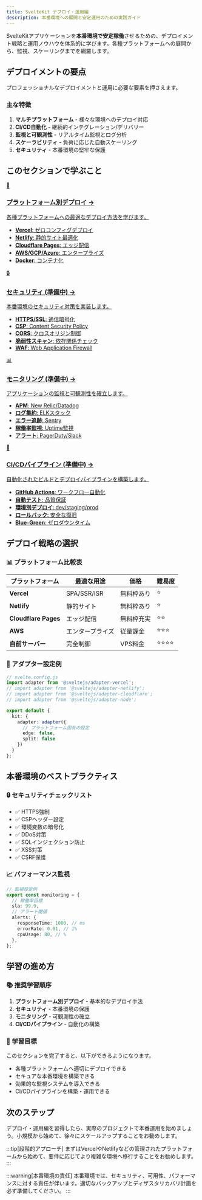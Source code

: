 ```yaml
---
title: SvelteKit デプロイ・運用編
description: 本番環境への展開と安定運用のための実践ガイド
---
```


<script>
  import { base } from '$app/paths';
</script>

SvelteKitアプリケーションを**本番環境で安定稼働**させるための、デプロイメント戦略と運用ノウハウを体系的に学びます。各種プラットフォームへの展開から、監視、スケーリングまでを網羅します。

## デプロイメントの要点

プロフェッショナルなデプロイメントと運用に必要な要素を押さえます。

### 主な特徴

1. **マルチプラットフォーム** - 様々な環境へのデプロイ対応
2. **CI/CD自動化** - 継続的インテグレーション/デリバリー
3. **監視と可観測性** - リアルタイム監視とログ分析
4. **スケーラビリティ** - 負荷に応じた自動スケーリング
5. **セキュリティ** - 本番環境の堅牢な保護

## このセクションで学ぶこと

<div class="grid grid-cols-1 md:grid-cols-2 gap-4 my-8 auto-rows-[1fr]">
  <a href="{base}/sveltekit/deployment/platforms/" class="flex no-underline group h-full">
    <div class="p-4 border border-gray-2 dark:border-gray-7 rounded-lg shadow-md hover:shadow-lg hover:border-teal-400 dark:hover:border-teal-400 transition-all cursor-pointer flex flex-col w-full">
      <div class="text-3xl mb-2">🚀</div>
      <h3 class="font-bold text-lg mb-2 text-teal-600 dark:text-teal-400 group-hover:text-teal-700 dark:group-hover:text-teal-300 transition-colors">
        プラットフォーム別デプロイ
        <span class="inline-block ml-1 text-xs opacity-60">→</span>
      </h3>
      <p class="text-sm mb-3 text-gray-7 dark:text-gray-3">各種プラットフォームへの最適なデプロイ方法を学びます。</p>
      <ul class="text-sm text-gray-6 dark:text-gray-4 space-y-1 flex-grow">
        <li><strong>Vercel</strong>: ゼロコンフィグデプロイ</li>
        <li><strong>Netlify</strong>: 静的サイト最適化</li>
        <li><strong>Cloudflare Pages</strong>: エッジ配信</li>
        <li><strong>AWS/GCP/Azure</strong>: エンタープライズ</li>
        <li><strong>Docker</strong>: コンテナ化</li>
      </ul>
    </div>
  </a>
  
  <a href="{base}/sveltekit/security/" class="flex no-underline group h-full">
    <div class="p-4 border border-gray-2 dark:border-gray-7 rounded-lg shadow-md hover:shadow-lg hover:border-teal-400 dark:hover:border-teal-400 transition-all cursor-pointer flex flex-col w-full">
      <div class="text-3xl mb-2">🔒</div>
      <h3 class="font-bold text-lg mb-2 text-teal-600 dark:text-teal-400 group-hover:text-teal-700 dark:group-hover:text-teal-300 transition-colors">
        セキュリティ <span class="text-xs">(準備中)</span>
        <span class="inline-block ml-1 text-xs opacity-60">→</span>
      </h3>
      <p class="text-sm mb-3 text-gray-7 dark:text-gray-3">本番環境のセキュリティ対策を実装します。</p>
      <ul class="text-sm text-gray-6 dark:text-gray-4 space-y-1 flex-grow">
        <li><strong>HTTPS/SSL</strong>: 通信暗号化</li>
        <li><strong>CSP</strong>: Content Security Policy</li>
        <li><strong>CORS</strong>: クロスオリジン制御</li>
        <li><strong>脆弱性スキャン</strong>: 依存関係チェック</li>
        <li><strong>WAF</strong>: Web Application Firewall</li>
      </ul>
    </div>
  </a>
  
  <a href="{base}/sveltekit/monitoring/" class="flex no-underline group h-full">
    <div class="p-4 border border-gray-2 dark:border-gray-7 rounded-lg shadow-md hover:shadow-lg hover:border-teal-400 dark:hover:border-teal-400 transition-all cursor-pointer flex flex-col w-full">
      <div class="text-3xl mb-2">📊</div>
      <h3 class="font-bold text-lg mb-2 text-teal-600 dark:text-teal-400 group-hover:text-teal-700 dark:group-hover:text-teal-300 transition-colors">
        モニタリング <span class="text-xs">(準備中)</span>
        <span class="inline-block ml-1 text-xs opacity-60">→</span>
      </h3>
      <p class="text-sm mb-3 text-gray-7 dark:text-gray-3">アプリケーションの監視と可観測性を確立します。</p>
      <ul class="text-sm text-gray-6 dark:text-gray-4 space-y-1 flex-grow">
        <li><strong>APM</strong>: New Relic/Datadog</li>
        <li><strong>ログ集約</strong>: ELKスタック</li>
        <li><strong>エラー追跡</strong>: Sentry</li>
        <li><strong>稼働率監視</strong>: Uptime監視</li>
        <li><strong>アラート</strong>: PagerDuty/Slack</li>
      </ul>
    </div>
  </a>
  
  <a href="#" class="flex no-underline group h-full pointer-events-none opacity-50">
    <div class="p-4 border border-gray-2 dark:border-gray-7 rounded-lg shadow-md hover:shadow-lg hover:border-teal-400 dark:hover:border-teal-400 transition-all cursor-pointer flex flex-col w-full">
      <div class="text-3xl mb-2">🔄</div>
      <h3 class="font-bold text-lg mb-2 text-teal-600 dark:text-teal-400 group-hover:text-teal-700 dark:group-hover:text-teal-300 transition-colors">
        CI/CDパイプライン <span class="text-xs">(準備中)</span>
        <span class="inline-block ml-1 text-xs opacity-60">→</span>
      </h3>
      <p class="text-sm mb-3 text-gray-7 dark:text-gray-3">自動化されたビルドとデプロイパイプラインを構築します。</p>
      <ul class="text-sm text-gray-6 dark:text-gray-4 space-y-1 flex-grow">
        <li><strong>GitHub Actions</strong>: ワークフロー自動化</li>
        <li><strong>自動テスト</strong>: 品質保証</li>
        <li><strong>環境別デプロイ</strong>: dev/staging/prod</li>
        <li><strong>ロールバック</strong>: 安全な復旧</li>
        <li><strong>Blue-Green</strong>: ゼロダウンタイム</li>
      </ul>
    </div>
  </a>
</div>

## デプロイ戦略の選択

### 📊 プラットフォーム比較表

| プラットフォーム | 最適な用途 | 価格 | 難易度 |
|----------------|----------|------|--------|
| **Vercel** | SPA/SSR/ISR | 無料枠あり | ⭐ |
| **Netlify** | 静的サイト | 無料枠あり | ⭐ |
| **Cloudflare Pages** | エッジ配信 | 無料枠充実 | ⭐⭐ |
| **AWS** | エンタープライズ | 従量課金 | ⭐⭐⭐ |
| **自前サーバー** | 完全制御 | VPS料金 | ⭐⭐⭐⭐ |

### 🎯 アダプター設定例

```typescript
// svelte.config.js
import adapter from '@sveltejs/adapter-vercel';
// import adapter from '@sveltejs/adapter-netlify';
// import adapter from '@sveltejs/adapter-cloudflare';
// import adapter from '@sveltejs/adapter-node';

export default {
  kit: {
    adapter: adapter({
      // プラットフォーム固有の設定
      edge: false,
      split: false
    })
  }
};
```

## 本番環境のベストプラクティス

### 🔒 セキュリティチェックリスト

- ✅ HTTPS強制
- ✅ CSPヘッダー設定
- ✅ 環境変数の暗号化
- ✅ DDoS対策
- ✅ SQLインジェクション防止
- ✅ XSS対策
- ✅ CSRF保護

### 📈 パフォーマンス監視

```typescript
// 監視設定例
export const monitoring = {
  // 稼働率目標
  sla: 99.9,
  // アラート閾値
  alerts: {
    responseTime: 1000, // ms
    errorRate: 0.01, // 1%
    cpuUsage: 80, // %
  },
};
```

## 学習の進め方

### 📚 推奨学習順序

1. **プラットフォーム別デプロイ** - 基本的なデプロイ手法
2. **セキュリティ** - 本番環境の保護
3. **モニタリング** - 可観測性の確立
4. **CI/CDパイプライン** - 自動化の構築

### 🎯 学習目標

このセクションを完了すると、以下ができるようになります。

- 各種プラットフォームへ適切にデプロイできる
- セキュアな本番環境を構築できる
- 効果的な監視システムを導入できる
- CI/CDパイプラインを構築・運用できる

## 次のステップ

デプロイ・運用編を習得したら、実際のプロジェクトで本番運用を始めましょう。小規模から始めて、徐々にスケールアップすることをお勧めします。

:::tip[段階的アプローチ]
まずはVercelやNetlifyなどの管理されたプラットフォームから始めて、要件に応じてより複雑な環境へ移行することをお勧めします。
:::

:::warning[本番環境の責任]
本番環境では、セキュリティ、可用性、パフォーマンスに対する責任が伴います。適切なバックアップとディザスタリカバリ計画を必ず準備してください。
:::
